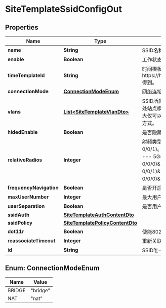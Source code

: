 
# SiteTemplateSsidConfigOut

## Properties
Name | Type | Description | Notes
------------ | ------------- | ------------- | -------------
**name** | **String** | SSID名称。 | 
**enable** | **Boolean** | 工作状态开启。 | 
**timeTemplateId** | **String** | 时间模板ID。时间模板可以通过第三方开放接口https://host:port/controller/campus/v3/networkconfig/timetemplate得到。 |  [optional]
**connectionMode** | [**ConnectionModeEnum**](#ConnectionModeEnum) | 网络连接方式，大小写不敏感，前后空格忽略，且不能含有全角字符。 | 
**vlans** | [**List&lt;SiteTemplateVlanDto&gt;**](SiteTemplateVlanDto.md) | SSID所属的VLAN配置信息。站点模板与站点配置的AP SSID不同，此处站点模板的同一SSID所属VLAN不支持按照标签进行差异化配置，最大仅可以配置一个SiteTemplateVlanDto对象，考虑后续扩展，采用数组方式。 |  [optional]
**hidedEnable** | **Boolean** | 是否隐藏SSID。 | 
**relativeRadios** | **Integer** | 射频类型。 1 --- 2.4G(wlan-radio 0/0/0)。 2 --- 5G(wlan-radio 0/0/1)。 3 --- 2.4G(wlan-radio 0/0/0)&amp;5G(wlan-radio 0/0/1)。 4 --- 5G(wlan-radio 0/0/2)。 5 --- 2.4G(wlan-radio 0/0/0)&amp;5G(wlan-radio 0/0/2)。 6 --- 5G(wlan-radio 0/0/1)&amp;5G(wlan-radio 0/0/2)。 7 --- 2.4G(wlan-radio 0/0/0)&amp;5G(wlan-radio 0/0/1)&amp;5G(wlan-radio 0/0/2)。 | 
**frequencyNavigation** | **Boolean** | 是否开启频谱导航。 |  [optional]
**maxUserNumber** | **Integer** | 最大用户数。 | 
**userSeparation** | **Boolean** | 是否用户隔离。 | 
**ssidAuth** | [**SiteTemplateAuthContentDto**](SiteTemplateAuthContentDto.md) |  | 
**ssidPolicy** | [**SiteTemplatePolicyContentDto**](SiteTemplatePolicyContentDto.md) |  |  [optional]
**dot11r** | **Boolean** | 使能802.11r快速漫游功能。 |  [optional]
**reassociateTimeout** | **Integer** | 重新关联的超时时间，单位为秒。 |  [optional]
**id** | **String** | SSID唯一标识。 |  [optional]


<a name="ConnectionModeEnum"></a>
## Enum: ConnectionModeEnum
Name | Value
---- | -----
BRIDGE | &quot;bridge&quot;
NAT | &quot;nat&quot;




